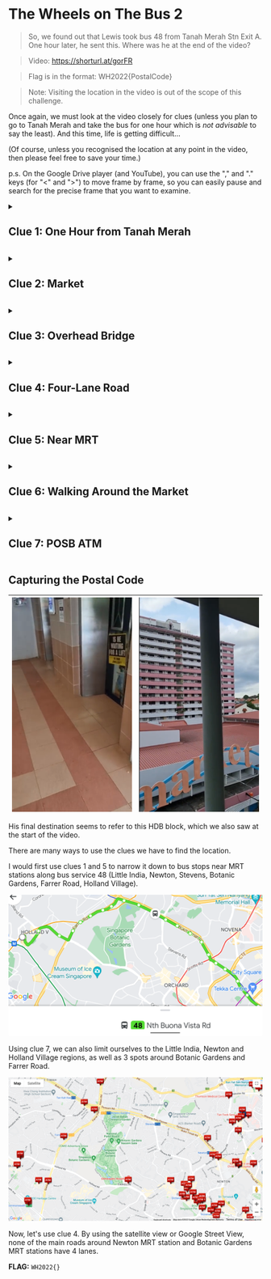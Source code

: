 # The Wheels on The Bus 2

> So, we found out that Lewis took bus 48 from Tanah Merah Stn Exit A. One hour later, he sent this. Where was he at the end of the video?

> Video: https://shorturl.at/gorFR

> Flag is in the format: WH2022{PostalCode}

> Note: Visiting the location in the video is out of the scope of this challenge.

Once again, we must look at the video closely for clues (unless you plan to go to Tanah Merah and take the bus for one hour which is *not advisable* to say the least). And this time, life is getting difficult...

(Of course, unless you recognised the location at any point in the video, then please feel free to save your time.)

p.s. On the Google Drive player (and YouTube), you can use the "," and "." keys (for "<" and ">") to move frame by frame, so you can easily pause and search for the precise frame that you want to examine.

<details><summary><h2>Clue 1: One Hour from Tanah Merah</h2></summary>

> One hour later, he sent this.

We shall first assume that he sent both videos shortly after he filmed each of them, which means that he was on bus 48 for one hour from Tanah Merah.

We can obtain bus travelling times from multiple sources.

### Google Maps

As far as I can tell, I could only obtain bus schedules on Google Maps via the app, not their website.

![alt text](images/google_maps_48.png "Schedule for bus 48 on Google Maps")

This narrows down the range to the Farrer Road area.

### TransitLink

![alt text](images/transitlink_48.png "Schedule for bus 48 on Transitlink")

With a bit of guess and check, it takes 60 minutes to travel from Tanah Merah Stn Exit A to Opp KK Women & Child Hosp, according to Transitlink

Unfortunately, this widens the range significantly to include over 10 more bus stops, and the areas after Little India, and around Newton and Botanic Gardens.

How tragic.

Now, we need to go back to the video to see what we can do.</details>

<details><summary><h2>Clue 2: Market</h2></summary>

![alt text](images/market.png "Still frame of market sign in video")

Self-explanatory.</details>

<details><summary><h2>Clue 3: Overhead Bridge</h2></summary>

![alt text](images/overhead_bridge.png "Still frame looking down the stairs on an overhead bridge in video")

Lewis has likely crossed a road on an overhead bridge.

Given that Lewis likely just alighted the bus, we know that he is now opposite the bus stop where he alighted.

This eliminates around half of the possible addresses, since we know the direction of the bus as well. (Each pair of bus stop on each side of the road usually has the same bus in opposite directions.)</details>

<details><summary><h2>Clue 4: Four-Lane Road</h2></summary>

|![alt text](images/four_lane_road.png "Still frame partially including a four-lane road in video")|![alt text](images/four_lane_road_2.png "Still frame looking at a four-lane road in video")|
|:---:|:---:|

Most roads have only up to 3 lanes, and not many roads have four lanes, so this could help narrow down things a bit.</details>

<details><summary><h2>Clue 5: Near MRT</h2></summary>

![alt text](images/near_mrt.png "MRT direction sign along a four-lane road highlighted in video")

If you look really closely, there is a sign indicating a nearby MRT station too.</details>

<details><summary><h2>Clue 6: Walking Around the Market</h2></summary>

|![alt text](images/walking_1.png "Walking along the market in video")|![alt text](images/walking_2.png "Walking along the market in video")|![alt text](images/walking_3.png "Walking along the market in video")|![alt text](images/walking_4.png "Walking along the market in video")|![alt text](images/walking_5.png "Walking along the market in video")|![alt text](images/walking_6.png "Walking along the market in video")|
|:---:|:---:|:---:|:---:|:---:|:---:|

Lewis walks around the market towards an HDB lift lobby.

![alt text](images/market.png "HDB block in the background in the video")

Most probably the HDB block in the background here.</details>

<details><summary><h2>Clue 7: POSB ATM</h2></summary>

![alt text](images/posb_atm.png "POSB ATM highlighted in video")

While there are too many POSB ATMs for this to be meaningful by itself, it could come in useful.</details>

## Capturing the Postal Code

|![alt text](images/lift_lobby.png "Lift lobby of an HDB block in the video")|![alt text](images/market.png "HDB block in the background in the video")|
|:---:|:---:|

His final destination seems to refer to this HDB block, which we also saw at the start of the video.

There are many ways to use the clues we have to find the location.

I would first use clues 1 and 5 to narrow it down to bus stops near MRT stations along bus service 48 (Little India, Newton, Stevens, Botanic Gardens, Farrer Road, Holland Village).

![alt text](images/48_route.png "Route of bus 48 from Little India to Holland Village")

Using clue 7, we can also limit ourselves to the Little India, Newton and Holland Village regions, as well as 3 spots around Botanic Gardens and Farrer Road.

![alt text](images/posb_atm_map.png "Map of POSB ATMs")

Now, let's use clue 4. By using the satellite view or Google Street View, none of the main roads around Newton MRT station and Botanic Gardens MRT stations have 4 lanes.

**FLAG:** ```WH2022{}```